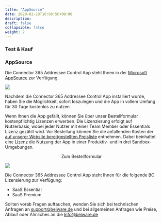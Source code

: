 ```yaml
---
title: "AppSource"
date: 2020-02-28T10:08:56+09:00
description: 
draft: false
collapsible: false
weight: 2
---
```

### Test & Kauf

### AppSource

Die Connector 365 Addressee Control App steht Ihnen in der [Microsoft AppSource](https://appsource.microsoft.com/de-de/product/dynamics-365-business-central/PUBID.belwaregmbh2|AID.connector_365_addressee_control|PAPPID.8105b8f4-7e56-4f98-8787-80215e00d8ec?tab=Overview) zur Verfügung.

![](images/apps/Addresse_Control/AddresseeControlAppSourceDe.png)

Nachdem die Connector 365 Addressee Control App installiert wurde, haben Sie die Möglichkeit, sofort loszulegen und die App in vollem Umfang für 30 Tage kostenlos zu nutzen.

Wenn Ihnen die App gefällt, können Sie über unser Bestellformular kostenpflichtig Lizenzen erwerben.
Die Lizenzierung erfolgt auf Nutzerbasis, wobei jeder Nutzer mit einer Team Member oder Essentials Lizenz gezählt wird.
Vor Bestellung können Sie die anfallenden Kosten der [auf unserer Website bereitgestellten Preisliste](https://www.belware.de/preise) entnehmen.
Dabei beinhaltet eine Lizenz die Nutzung der App in einer Produktiv- und in drei Sandbox-Umgebungen.

<p style="text-align: center;">
Zum Bestellformular
</p>

[<img src="/images/apps/Forms_easy.png">](https://forms.office.com/pages/responsepage.aspx?id=wbg8p1B5wk60E37fEWJ6gDRBQTgxSJtOuCsCUFr9Wj5UQjg1Wkg0SVVEN0w5T1AxUEdKTlc1TU40US4u)
 
Die Connector 365 Addressee Control App steht Ihnen für die folgende BC Lizensierung zur Verfügung:

- SaaS Essential
- SaaS Premium

Sollten vorab Fragen auftauchen, wenden Sie sich bei technischen Anfragen an [support@belware.de](mailto:support@belware.de) und bei allgemeinen Anfragen wie Preise, Ablauf oder Ähnliches an die Info@belware.de
